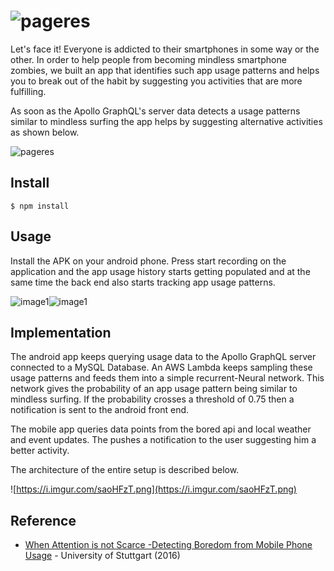 
# ![pageres](https://i.imgur.com/50tfiFo.png)
Let's face it! Everyone is addicted to their smartphones in some way or the other. 
In order to help people from becoming mindless smartphone zombies, we built an app that identifies such app usage patterns and helps you to break out of the habit by suggesting you activities that are more fulfilling. 

As soon as the Apollo GraphQL's server data detects a usage patterns similar to mindless surfing the app helps by suggesting alternative activities as shown below.

![pageres](https://i.imgur.com/PuGw6dP.jpg)

## Install

```
$ npm install 
```


## Usage
Install the  APK on your android phone. 
Press start recording on the application and the app usage history starts getting populated and at the same time the back end also starts tracking app usage patterns.

![image1](https://i.imgur.com/yVHaid5.png)![image1](https://i.imgur.com/kNtPNqO.png)

## Implementation
The android app keeps querying usage data to the Apollo GraphQL server connected to a MySQL Database. 
An AWS Lambda keeps sampling these usage patterns and feeds them into a simple recurrent-Neural network. 
This network gives the probability of an app usage pattern being similar to mindless surfing. 
If the probability crosses a threshold of 0.75 then a notification is sent to the android front end. 

The mobile app queries data points from the bored api and local weather and event updates. The pushes a notification to the user suggesting him a better activity. 

The architecture of the  entire setup is described below. 

![https://i.imgur.com/saoHFzT.png](https://i.imgur.com/saoHFzT.png)



## Reference

- [When Attention is not Scarce -Detecting Boredom from Mobile Phone Usage](https://pielot.org/pubs/Pielot2015-UbiComp-Boredom-Detection.pdf) - University of Stuttgart (2016)
